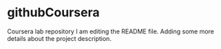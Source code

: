 # githubCoursera
Coursera lab repository
I am editing the README file. Adding some more details about the project description.
